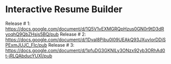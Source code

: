 # Interactive Resume Builder

Release # 1: https://docs.google.com/document/d/1Q5V1vEXMGRQpHzus0GN0r9tD3dRyoqhQ9QbZHsjs5BQ/pub
Release # 2: https://docs.google.com/document/d/1Dval8Pibu0l09UEAkQ93JXuvlorDDiSPExmJUJC_FIc/pub
Release # 3: https://docs.google.com/document/d/1pfuDG3GKNlLy3ONzx92yb3ORhAd0t-jRLQAbducYUXI/pub
